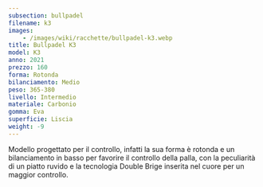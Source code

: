 ```yaml
---
subsection: bullpadel
filename: k3
images:
    - /images/wiki/racchette/bullpadel-k3.webp
title: Bullpadel K3
model: K3
anno: 2021
prezzo: 160
forma: Rotonda
bilanciamento: Medio
peso: 365-380
livello: Intermedio
materiale: Carbonio
gomma: Eva
superficie: Liscia
weight: -9
---
```

Modello progettato per il controllo, infatti la sua forma è rotonda e un bilanciamento in basso per favorire il controllo della palla, con la peculiarità di un piatto ruvido e la tecnologia Double Brige inserita nel cuore per un maggior controllo.